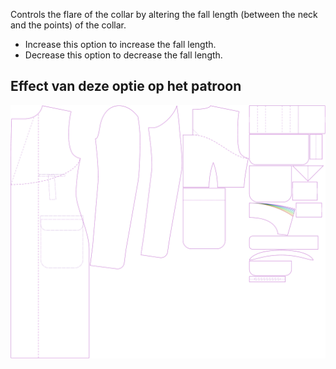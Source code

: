 
Controls the flare of the collar by altering the fall length (between the neck and the points) of the collar.

- Increase this option to increase the fall length.
- Decrease this option to decrease the fall length.


## Effect van deze optie op het patroon
![Deze afbeelding toont het effect van deze optie door meerdere varianten die een andere waarde hebben voor deze optie te vervangen](carlton_collarflare_sample.svg "Effect van deze optie op het patroon")
